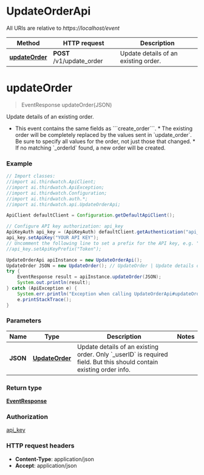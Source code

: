 # UpdateOrderApi

All URIs are relative to *https://localhost/event*

Method | HTTP request | Description
------------- | ------------- | -------------
[**updateOrder**](UpdateOrderApi.md#updateOrder) | **POST** /v1/update_order | Update details of an existing order.


<a name="updateOrder"></a>
# **updateOrder**
> EventResponse updateOrder(JSON)

Update details of an existing order.

* This event contains the same fields as &#x60;&#x60;&#x60;create_order&#x60;&#x60;&#x60;. * The existing order will be completely replaced by the values sent in &#x60;update_order&#x60;. Be sure to specify all values for the order, not just those that changed. * If no matching &#x60;_orderId&#x60; found, a new order will be created. 

### Example
```java
// Import classes:
//import ai.thirdwatch.ApiClient;
//import ai.thirdwatch.ApiException;
//import ai.thirdwatch.Configuration;
//import ai.thirdwatch.auth.*;
//import ai.thirdwatch.api.UpdateOrderApi;

ApiClient defaultClient = Configuration.getDefaultApiClient();

// Configure API key authorization: api_key
ApiKeyAuth api_key = (ApiKeyAuth) defaultClient.getAuthentication("api_key");
api_key.setApiKey("YOUR API KEY");
// Uncomment the following line to set a prefix for the API key, e.g. "Token" (defaults to null)
//api_key.setApiKeyPrefix("Token");

UpdateOrderApi apiInstance = new UpdateOrderApi();
UpdateOrder JSON = new UpdateOrder(); // UpdateOrder | Update details of an existing order. Only `_userID` is required field. But this should contain existing order info.
try {
    EventResponse result = apiInstance.updateOrder(JSON);
    System.out.println(result);
} catch (ApiException e) {
    System.err.println("Exception when calling UpdateOrderApi#updateOrder");
    e.printStackTrace();
}
```

### Parameters

Name | Type | Description  | Notes
------------- | ------------- | ------------- | -------------
 **JSON** | [**UpdateOrder**](UpdateOrder.md)| Update details of an existing order. Only &#x60;_userID&#x60; is required field. But this should contain existing order info. |

### Return type

[**EventResponse**](EventResponse.md)

### Authorization

[api_key](../README.md#api_key)

### HTTP request headers

 - **Content-Type**: application/json
 - **Accept**: application/json

